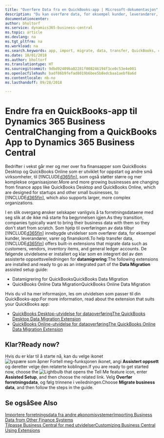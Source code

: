 ```yaml
---
title: "Overføre Data fra en QuickBooks-app | Microsoft-dokumentasjon"
description: "Du kan overføre data, for eksempel kunder, leverandører, varer og finanskonti, fra QuickBooks-apper til Business Central."
documentationcenter: 
author: bholtorf
ms.service: dynamics365-business-central
ms.topic: article
ms.devlang: na
ms.tgt_pltfrm: na
ms.workload: na
ms.search.keywords: app, import, migrate, data, transfer, QuickBooks, customize
ms.date: 10/01/2018
ms.author: bholtorf
ms.translationtype: HT
ms.sourcegitcommit: 9dbd92409ba02281f008246194f3ce0c53e4e001
ms.openlocfilehash: badf86b9fefad8019b6bee5b8edcbaa1aebf8a6d
ms.contentlocale: nb-no
ms.lasthandoff: 09/28/2018

---
```



# <a name="changing-from-a-quickbooks-app-to-dynamics-365-business-central"></a><span data-ttu-id="4076f-103">Endre fra en QuickBooks-app til Dynamics 365 Business Central</span><span class="sxs-lookup"><span data-stu-id="4076f-103">Changing from a QuickBooks App to Dynamics 365 Business Central</span></span>
<span data-ttu-id="4076f-104">Bedrifter i vekst går mer og mer over fra finansapper som QuickBooks Desktop og QuickBooks Online som er utviklet for oppstart og andre små virksomheter, til [!INCLUDE[d365fin](includes/d365fin_md.md)], som også støtter større og mer komplekse organisasjoner.</span><span class="sxs-lookup"><span data-stu-id="4076f-104">More and more growing businesses are changing from finance apps like QuickBooks Desktop and QuickBooks Online, which are designed for startups and other small businesses, to [!INCLUDE[d365fin](includes/d365fin_md.md)], which also supports larger, more complex organizations.</span></span> 

<span data-ttu-id="4076f-105">I en slik overgang ønsker selskaper vanligvis å ta forretningsdataene med seg slik at de ikke må starte fra begynnelsen igjen.</span><span class="sxs-lookup"><span data-stu-id="4076f-105">As they transition, companies typically want to bring their business data with them so they don't start from scratch.</span></span> <span data-ttu-id="4076f-106">Som hjelp til overføringen av data tilbyr [!INCLUDE[d365fin](includes/d365fin_md.md)] innebygde utvidelser som overfører data, for eksempel kunder, leverandører, varer og finanskonti.</span><span class="sxs-lookup"><span data-stu-id="4076f-106">To help transfer data, [!INCLUDE[d365fin](includes/d365fin_md.md)] offers built-in extensions that migrate data such as customers, vendors, inventory items, and general ledger accounts.</span></span> <span data-ttu-id="4076f-107">De følgende utvidelsene er installert og klar som en integrert del av den assisterte oppsettsveiledningen for **datamigrering**:</span><span class="sxs-lookup"><span data-stu-id="4076f-107">The following extensions are installed and ready to go as an integrated part of the **Data Migration** assisted setup guide:</span></span>

* <span data-ttu-id="4076f-108">Datamigrering for QuickBooks</span><span class="sxs-lookup"><span data-stu-id="4076f-108">QuickBooks Data Migration</span></span> 
* <span data-ttu-id="4076f-109">QuickBooks Online Data Migration</span><span class="sxs-lookup"><span data-stu-id="4076f-109">QuickBooks Online Data Migration</span></span>

<span data-ttu-id="4076f-110">Hvis du vil ha mer informasjon, les om utvidelsen som passer til din QuickBooks-app:</span><span class="sxs-lookup"><span data-stu-id="4076f-110">For more information, read about the extension that suits your QuickBooks app:</span></span>   

* [<span data-ttu-id="4076f-111">QuickBooks Desktop-utvidelse for dataoverføring</span><span class="sxs-lookup"><span data-stu-id="4076f-111">The QuickBooks Desktop Data Migration Extension</span></span>](ui-extensions-quickbooks-data-migration.md)
* [<span data-ttu-id="4076f-112">QuickBooks Online-utvidelse for dataoverføring</span><span class="sxs-lookup"><span data-stu-id="4076f-112">The QuickBooks Online Data Migration Extension</span></span>](ui-extensions-quickbooks-online-data-migration.md)

## <a name="ready-now"></a><span data-ttu-id="4076f-113">Klar?</span><span class="sxs-lookup"><span data-stu-id="4076f-113">Ready now?</span></span>
<span data-ttu-id="4076f-114">Hvis du er klar til å starte nå, kan du velge ikonet ![lyspære som åpner Fortell meg-funksjonen](media/ui-search/search_small.png "Fortell hva du vil gjøre") ikonet, angi **Assistert oppsett** og deretter velge den relaterte koblingen.</span><span class="sxs-lookup"><span data-stu-id="4076f-114">If you are ready to get started now, choose the ![Lightbulb that opens the Tell Me feature](media/ui-search/search_small.png "Tell me what you want to do") icon, enter **Assisted Setup**, and then choose the related link.</span></span> <span data-ttu-id="4076f-115">Velg **Overfør forretningsdata**, og følg trinnene i veiledningen.</span><span class="sxs-lookup"><span data-stu-id="4076f-115">Choose **Migrate business data**, and then follow the steps in the guide.</span></span>

## <a name="see-also"></a><span data-ttu-id="4076f-116">Se også</span><span class="sxs-lookup"><span data-stu-id="4076f-116">See Also</span></span>
[<span data-ttu-id="4076f-117">Importere forretningsdata fra andre økonomisystemer</span><span class="sxs-lookup"><span data-stu-id="4076f-117">Importing Business Data from Other Finance Systems</span></span>](across-import-data-configuration-packages.md)  
[<span data-ttu-id="4076f-118">Tilpasse Business Central for med utvidelser</span><span class="sxs-lookup"><span data-stu-id="4076f-118">Customizing Business Central Using Extensions</span></span>](ui-extensions.md)   

